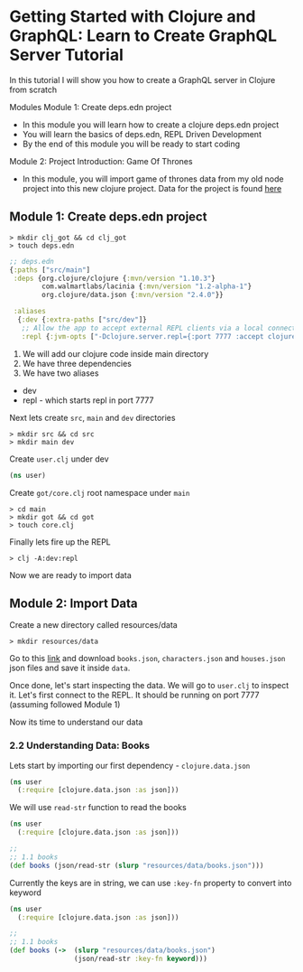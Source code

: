 # Getting Started with Clojure and GraphQL: Learn to Create GraphQL Server Tutorial

In this tutorial I will show you how to create a GraphQL server in Clojure from scratch

Modules
Module 1: Create deps.edn project
- In this module you will learn how to create a clojure deps.edn project
- You will learn the basics of deps.edn, REPL Driven Development
- By the end of this module you will be ready to start coding

Module 2: Project Introduction: Game Of Thrones
- In this module, you will import game of thrones data from my old node project into this new clojure project. Data for the project is found [here](https://github.com/vishalgautamm/graphQLofFireAndIce/tree/master/src/data)

## Module 1: Create deps.edn project

```
> mkdir clj_got && cd clj_got
> touch deps.edn
```


```clj
;; deps.edn
{:paths ["src/main"]
 :deps {org.clojure/clojure {:mvn/version "1.10.3"}
        com.walmartlabs/lacinia {:mvn/version "1.2-alpha-1"}
        org.clojure/data.json {:mvn/version "2.4.0"}}

 :aliases
  {:dev {:extra-paths ["src/dev"]}
   ;; Allow the app to accept external REPL clients via a local connection to port 7777.
   :repl {:jvm-opts ["-Dclojure.server.repl={:port 7777 :accept clojure.core.server/repl}"]}}}

```

1. We will add our clojure code inside main directory
2. We have three dependencies
3. We have two aliases
- dev
- repl - which starts repl in port 7777


Next lets create `src`, `main` and `dev` directories

```
> mkdir src && cd src
> mkdir main dev

```

Create `user.clj` under dev
```clj
(ns user)
```

Create `got/core.clj` root namespace under `main`
```
> cd main
> mkdir got && cd got
> touch core.clj

```

Finally lets fire up the REPL

```
> clj -A:dev:repl
```

Now we are ready to import data

## Module 2: Import Data

Create a new directory called resources/data

```
> mkdir resources/data

```

Go to this [link](https://github.com/vishalgautamm/graphQLofFireAndIce/tree/master/src/data) and download `books.json`, `characters.json` and `houses.json` json files and save it inside `data`.

Once done, let's start inspecting the data. We will go to `user.clj` to inspect it. Let's first connect to the REPL. It should be running on port 7777 (assuming followed Module 1)

Now its time to understand our data

### 2.2 Understanding Data: Books

Lets start by importing our first dependency - `clojure.data.json`

```clj
(ns user
  (:require [clojure.data.json :as json]))
```

We will use `read-str` function to read the books


```clj
(ns user
  (:require [clojure.data.json :as json]))

;;
;; 1.1 books
(def books (json/read-str (slurp "resources/data/books.json")))

```

Currently the keys are in string, we can use `:key-fn` property to convert into keyword

```clj
(ns user
  (:require [clojure.data.json :as json]))

;;
;; 1.1 books
(def books (->  (slurp "resources/data/books.json")
                (json/read-str :key-fn keyword)))

```
